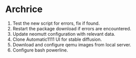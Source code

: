 # Archrice

1. Test the new script for errors, fix if found.
2. Restart the package download if errors are encountered.
3. Update neomutt configuration with relevant data.
4. Clone Automatic1111 UI for stable diffusion.
5. Download and configure qemu images from local server.
6. Configure bash powerline.
